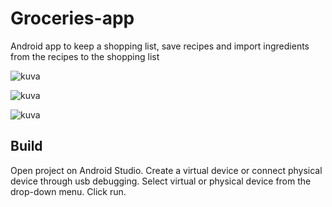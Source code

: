 # Groceries-app
Android app to keep a shopping list, save recipes and import ingredients from the recipes to the shopping list

![kuva](https://user-images.githubusercontent.com/48647132/149255893-f962e2a5-452d-4a4f-9573-7a88af8bd78e.png)

![kuva](https://user-images.githubusercontent.com/48647132/149255784-913626da-3bc2-4782-aa73-04088332e0fe.png)

![kuva](https://user-images.githubusercontent.com/48647132/149255953-f46d32d0-43a9-45ba-be39-0f09108d9d30.png)

## Build
  Open project on Android Studio.
  Create a virtual device or connect physical device through usb debugging.
  Select virtual or physical device from the drop-down menu.
  Click run.
 
 

